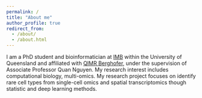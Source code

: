 ```yaml
---
permalink: /
title: "About me"
author_profile: true
redirect_from: 
  - /about/
  - /about.html
---
```


I am a PhD student and bioinformatician at [IMB](https://imb.uq.edu.au/) within the University of Queensland and affiliated with [QIMR Berghofer](https://www.qimrberghofer.edu.au/), under the supervision of Associate Professor Quan Nguyen. My research interest includes computational biology, multi-omics. My research project focuses on identify rare cell types from single-cell omics and spatial transcriptomics though statistic and deep learning methods. 

